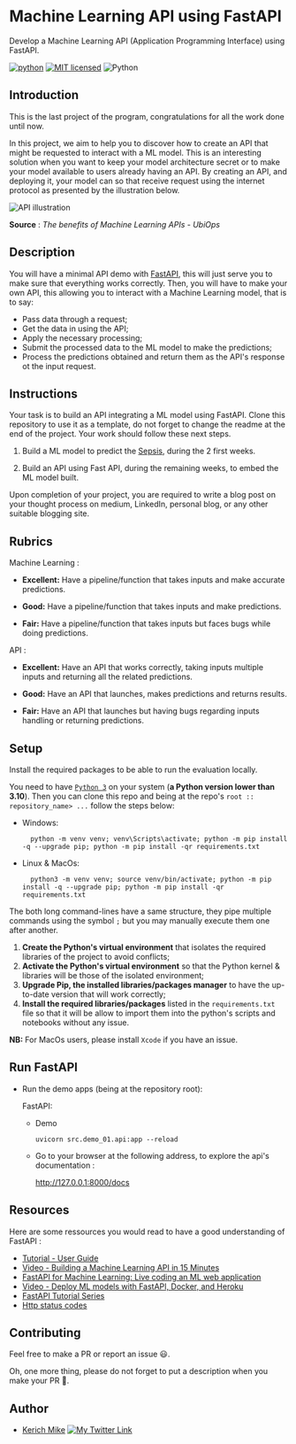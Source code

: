 # Machine Learning API using FastAPI
Develop a Machine Learning API (Application Programming Interface) using FastAPI.

[![python](https://img.shields.io/badge/Python-3776AB?style=for-the-badge&logo=python&logoColor=white)](https://img.shields.io/badge/Python-3776AB?style=for-the-badge&logo=python&logoColor=white)
[![MIT licensed](https://img.shields.io/badge/license-mit-blue?style=for-the-badge&logo=appveyor)](./LICENSE)
![Python](https://img.shields.io/badge/python-3.9-blue.svg)

## Introduction

This is the last project of the program, congratulations for all the work done until now.

In this project, we aim to help you to discover how to create an API that might be requested to interact with a ML model. This is an interesting solution when you want to keep your model architecture secret or to make your model available to users already having an API. By creating an API, and deploying it, your model can so that receive request using the internet protocol as presented by the illustration below.

![API illustration](https://lh3.googleusercontent.com/-qVJ4ZsbjsmH6CnYbojsAR4ImyHV8yxsFVinunH-pX7VCapGvufcXiPak6YVKIrj9ZdiCHwK5UFtQW8yuU5t83pz6fbqN1F2p74OWuT5dObCPnTBuCYr_P1mUg8arbP0WuEt7j_A)

**Source** : *The benefits of Machine Learning APIs - UbiOps*


## Description

<!-- 
[FastAPI](https://fastapi.tiangolo.com/) # 
-->

You will have a minimal API demo with [FastAPI](https://fastapi.tiangolo.com/), this will just serve you to make sure that everything works correctly. Then, you will have to make your own API, this allowing you to interact with a Machine Learning model, that is to say:
- Pass data through a request;
- Get the data in using the API;
- Apply the necessary processing;
- Submit the processed data to the ML model to make the predictions;
- Process the predictions obtained and return them as the API's response ot the input request.

## Instructions

Your task is to build an API integrating a ML model using FastAPI.
Clone this repository to use it as a template, do not forget to change the readme at the end of the project.
Your work should follow these next steps.

1.  Build a ML model to predict the [Sepsis](https://www.kaggle.com/datasets/chaunguynnghunh/sepsis?select=README.md), during the 2 first weeks. 

2.  Build an API using Fast API, during the remaining weeks, to embed the ML model built.


Upon completion of your project, you are required to write a blog post
on your thought process on medium, LinkedIn, personal blog, or any other
suitable blogging site.

## Rubrics

Machine Learning :

-   **Excellent:** Have a pipeline/function that takes inputs and make accurate predictions.

-   **Good:** Have a pipeline/function that takes inputs and make predictions.

-   **Fair:** Have a pipeline/function that takes inputs but faces bugs while doing predictions.

API :

-   **Excellent:** Have an API that works correctly, taking inputs multiple inputs and returning all the related predictions.

-   **Good:** Have an API that launches, makes predictions and returns results.

-   **Fair:** Have an API that launches but having bugs regarding inputs handling or returning predictions.

## Setup

Install the required packages to be able to run the evaluation locally.

You need to have [`Python 3`](https://www.python.org/) on your system (**a Python version lower than 3.10**). Then you can clone this repo and being at the repo's `root :: repository_name> ...`  follow the steps below:

- Windows:
        
        python -m venv venv; venv\Scripts\activate; python -m pip install -q --upgrade pip; python -m pip install -qr requirements.txt  

- Linux & MacOs:
        
        python3 -m venv venv; source venv/bin/activate; python -m pip install -q --upgrade pip; python -m pip install -qr requirements.txt  

The both long command-lines have a same structure, they pipe multiple commands using the symbol ` ; ` but you may manually execute them one after another.

1. **Create the Python's virtual environment** that isolates the required libraries of the project to avoid conflicts;
2. **Activate the Python's virtual environment** so that the Python kernel & libraries will be those of the isolated environment;
3. **Upgrade Pip, the installed libraries/packages manager** to have the up-to-date version that will work correctly;
4. **Install the required libraries/packages** listed in the `requirements.txt` file so that it will be allow to import them into the python's scripts and notebooks without any issue.

**NB:** For MacOs users, please install `Xcode` if you have an issue.

## Run FastAPI

- Run the demo apps (being at the repository root):
        
  FastAPI:
    
    - Demo

          uvicorn src.demo_01.api:app --reload 

    <!-- - Salary prediction

          uvicorn src.salary.api:app --reload  -->


  - Go to your browser at the following address, to explore the api's documentation :
        
      http://127.0.0.1:8000/docs


<!-- ## Screenshots

<table>
    <tr>
        <th>FastAPI</th>
        <th>FastAPI</th>
    </tr>
    <tr>
        <td><img src="./screenshots/.png"/></td>
        <td><img src="./screenshots/.png"/></td>
    </tr>
</table> -->


## Resources
Here are some ressources you would read to have a good understanding of FastAPI :
- [Tutorial - User Guide](https://fastapi.tiangolo.com/tutorial/)
- [Video - Building a Machine Learning API in 15 Minutes ](https://youtu.be/C82lT9cWQiA)
- [FastAPI for Machine Learning: Live coding an ML web application](https://www.youtube.com/watch?v=_BZGtifh_gw)
- [Video - Deploy ML models with FastAPI, Docker, and Heroku ](https://www.youtube.com/watch?v=h5wLuVDr0oc)
- [FastAPI Tutorial Series](https://www.youtube.com/watch?v=tKL6wEqbyNs&list=PLShTCj6cbon9gK9AbDSxZbas1F6b6C_Mx)
- [Http status codes](https://www.linkedin.com/feed/update/urn:li:activity:7017027658400063488?utm_source=share&utm_medium=member_desktop)





## Contributing

Feel free to make a PR or report an issue 😃.

Oh, one more thing, please do not forget to put a description when you make your PR 🙂.

## Author

- [Kerich Mike](https://www.linkedin.com/in/esa%C3%AFe-alain-emmanuel-dina-koupoh-7b974a17a/)
[![My Twitter Link](https://img.shields.io/twitter/follow/emmanuelkoupoh?style=social)](https://twitter.com/emmanuelkoupoh)
